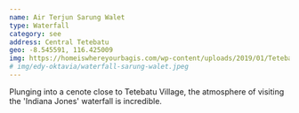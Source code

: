 ```yaml
---
name: Air Terjun Sarung Walet
type: Waterfall
category: see
address: Central Tetebatu
geo: -8.545591, 116.425009
img: https://homeiswhereyourbagis.com/wp-content/uploads/2019/01/Tetebatu-15.jpg
# img/edy-oktavia/waterfall-sarung-walet.jpeg
---
```

Plunging into a cenote close to Tetebatu Village, the atmosphere of visiting the 'Indiana Jones' waterfall is incredible.